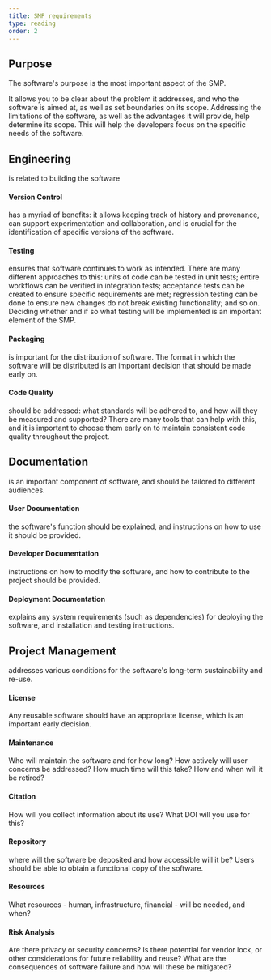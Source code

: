 ```yaml
---
title: SMP requirements
type: reading
order: 2
---
```




## **Purpose**
The software's purpose is the most important aspect of the SMP.

It allows you to be clear about the problem it addresses, and who the software is aimed at, as well as set boundaries on its scope.
Addressing the limitations of the software, as well as the advantages it will provide, help determine its scope.
This will help the developers focus on the specific needs of the software.



## **Engineering**
is related to building the software

#### **Version Control**
has a myriad of benefits: it allows keeping track of history and provenance, can support experimentation and collaboration, and is crucial for the identification of specific versions of the software.

#### **Testing**
ensures that software continues to work as intended.
There are many different approaches to this: units of code can be tested in unit tests; entire workflows can be verified in integration tests; acceptance tests can be created to ensure specific requirements are met; regression testing can be done to ensure new changes do not break existing functionality; and so on.
Deciding whether and if so what testing will be implemented is an important element of the SMP.

#### **Packaging**
is important for the distribution of software. The format in which the software will be distributed is an important decision that should be made early on.

#### **Code Quality**
should be addressed: what standards will be adhered to, and how will they be measured and supported?
There are many tools that can help with this, and it is important to choose them early on to maintain consistent code quality throughout the project.



## **Documentation**
is an important component of software, and should be tailored to different audiences.

#### **User Documentation**
the software's function should be explained, and instructions on how to use it should be provided.

#### **Developer Documentation**
instructions on how to modify the software, and how to contribute to the project should be provided.

#### **Deployment Documentation**
explains any system requirements (such as dependencies) for deploying the software, and installation and testing instructions.



## **Project Management**
addresses various conditions for the software's long-term sustainability and re-use.

#### **License**
Any reusable software should have an appropriate license, which is an important early decision.

#### **Maintenance**
Who will maintain the software and for how long? 
How actively will user concerns be addressed?
How much time will this take?
How and when will it be retired?

#### **Citation**
How will you collect information about its use? What DOI will you use for this?

#### **Repository**
where will the software be deposited and how accessible will it be?
Users should be able to obtain a functional copy of the software.

#### **Resources**
What resources - human, infrastructure, financial - will be needed, and when?

#### **Risk Analysis**
Are there privacy or security concerns?
Is there potential for vendor lock, or other considerations for future reliability and reuse?
What are the consequences of software failure and how will these be mitigated?
